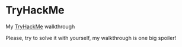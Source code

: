 # TryHackMe
My [TryHackMe](https://tryhackme.com/) walkthrough

Please, try to solve it with yourself, my walkthrough is one big spoiler!
